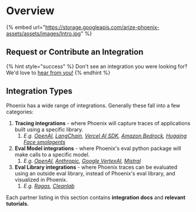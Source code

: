 # Overview

{% embed url="https://storage.googleapis.com/arize-phoenix-assets/assets/images/Intro.jpg" %}

## Request or Contribute an Integration

{% hint style="success" %}
Don't see an integration you were looking for? We'd love to [hear from you!](https://github.com/Arize-ai/openinference/issues/new/choose)
{% endhint %}

## Integration Types

Phoenix has a wide range of integrations. Generally these fall into a few categories:

1. **Tracing integrations** - where Phoenix will capture traces of applications built using a specific library.
   1. _E.g._ [_OpenAI_](llm-providers/openai/)_,_ [_LangChain_](frameworks/langchain/)_,_ [_Vercel AI SDK_](vercel/vercel-ai-sdk-tracing-js.md)_,_ [_Amazon Bedrock_](llm-providers/amazon-bedrock/)_,_ [_Hugging Face smolagents_](frameworks/hugging-face-smolagents/)
2. **Eval Model integrations** - where Phoenix's eval python package will make calls to a specific model.
   1. _E.g._ [_OpenAI_](llm-providers/openai/)_,_ [_Anthropic_](llm-providers/anthropic/)_,_ [_Google VertexAI_](llm-providers/vertexai/)_,_ [_Mistral_](llm-providers/mistralai/)
3. **Eval Library integrations** - where Phoenix traces can be evaluated using an outside eval library, instead of Phoenix's eval library, and visualized in Phoenix.
   1. _E.g._ [_Ragas_](evaluation-integrations/ragas.md)_,_ [_Cleanlab_](evaluation-integrations/cleanlab.md)

Each partner listing in this section contains **integration docs** and **relevant tutorials.**&#x20;
